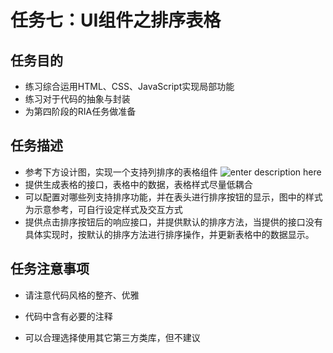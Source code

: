 
# 任务七：UI组件之排序表格
## 任务目的
- 练习综合运用HTML、CSS、JavaScript实现局部功能
- 练习对于代码的抽象与封装
- 为第四阶段的RIA任务做准备
## 任务描述
- 参考下方设计图，实现一个支持列排序的表格组件
![enter description here][1]
- 提供生成表格的接口，表格中的数据，表格样式尽量低耦合
- 可以配置对哪些列支持排序功能，并在表头进行排序按钮的显示，图中的样式为示意参考，可自行设定样式及交互方式
- 提供点击排序按钮后的响应接口，并提供默认的排序方法，当提供的接口没有具体实现时，按默认的排序方法进行排序操作，并更新表格中的数据显示。
## 任务注意事项
- 请注意代码风格的整齐、优雅
- 代码中含有必要的注释
- 可以合理选择使用其它第三方类库，但不建议


  [1]: http://7xrp04.com1.z0.glb.clouddn.com/task_3_38_1.jpg